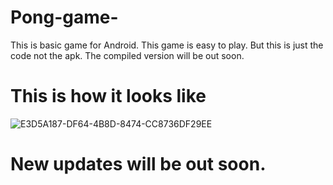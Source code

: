 # Pong-game-
This is basic game for Android. 
This game is easy to play. 
But this is just the code not the apk. 
The compiled version will be out soon.
 
# This is how it looks like

![E3D5A187-DF64-4B8D-8474-CC8736DF29EE](https://user-images.githubusercontent.com/100248770/158962509-638793de-5c81-4b1d-8b7d-70fa6a7be36b.png)

# New updates will be out soon.

